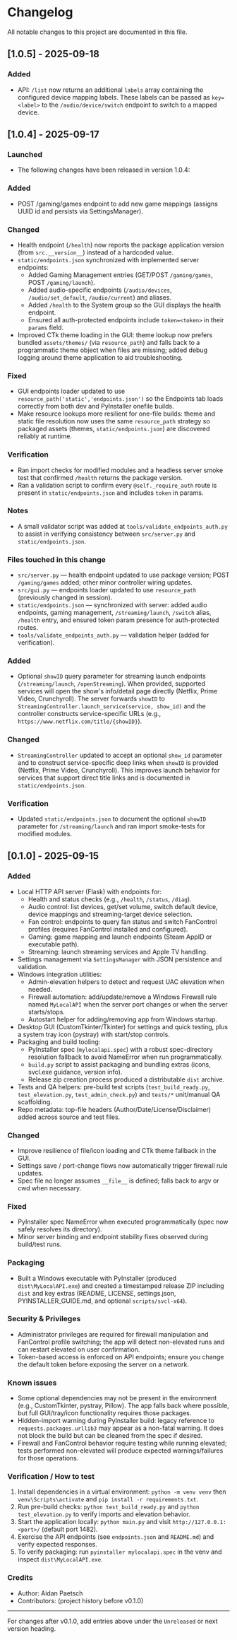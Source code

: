 # Changelog

All notable changes to this project are documented in this file.
 
## [1.0.5] - 2025-09-18
### Added
- API: `/list` now returns an additional `labels` array containing the configured device mapping labels. These labels can be passed as `key=<label>` to the `/audio/device/switch` endpoint to switch to a mapped device.

## [1.0.4] - 2025-09-17
### Launched
- The following changes have been released in version 1.0.4:
### Added
- POST /gaming/games endpoint to add new game mappings (assigns UUID id and persists via SettingsManager).

### Changed
- Health endpoint (`/health`) now reports the package application version (from `src.__version__`) instead of a hardcoded value.
- `static/endpoints.json` synchronized with implemented server endpoints:
  - Added Gaming Management entries (GET/POST `/gaming/games`, POST `/gaming/launch`).
  - Added audio-specific endpoints (`/audio/devices`, `/audio/set_default`, `/audio/current`) and aliases.
  - Added `/health` to the System group so the GUI displays the health endpoint.
  - Ensured all auth-protected endpoints include `token=<token>` in their `params` field.
 - Improved CTk theme loading in the GUI: theme lookup now prefers bundled `assets/themes/` (via `resource_path`) and falls back to a programmatic theme object when files are missing; added debug logging around theme application to aid troubleshooting.

### Fixed
- GUI endpoints loader updated to use `resource_path('static','endpoints.json')` so the Endpoints tab loads correctly from both dev and PyInstaller onefile builds.
 - Make resource lookups more resilient for one-file builds: theme and static file resolution now uses the same `resource_path` strategy so packaged assets (themes, `static/endpoints.json`) are discovered reliably at runtime.

### Verification
- Ran import checks for modified modules and a headless server smoke test that confirmed `/health` returns the package version.
- Ran a validation script to confirm every `@self._require_auth` route is present in `static/endpoints.json` and includes `token` in params.

### Notes
- A small validator script was added at `tools/validate_endpoints_auth.py` to assist in verifying consistency between `src/server.py` and `static/endpoints.json`.

### Files touched in this change
- `src/server.py` — health endpoint updated to use package version; POST `/gaming/games` added; other minor controller wiring updates.
- `src/gui.py` — endpoints loader updated to use `resource_path` (previously changed in session).
- `static/endpoints.json` — synchronized with server: added audio endpoints, gaming management, `/streaming/launch`, `/switch` alias, `/health` entry, and ensured token param presence for auth-protected routes.
- `tools/validate_endpoints_auth.py` — validation helper (added for verification).

### Added
- Optional `showID` query parameter for streaming launch endpoints (`/streaming/launch`, `/openStreaming`). When provided, supported services will open the show's info/detail page directly (Netflix, Prime Video, Crunchyroll). The server forwards `showID` to `StreamingController.launch_service(service, show_id)` and the controller constructs service-specific URLs (e.g., `https://www.netflix.com/title/{showID}`).

### Changed
- `StreamingController` updated to accept an optional `show_id` parameter and to construct service-specific deep links when `showID` is provided (Netflix, Prime Video, Crunchyroll). This improves launch behavior for services that support direct title links and is documented in `static/endpoints.json`.

### Verification
- Updated `static/endpoints.json` to document the optional `showID` parameter for `/streaming/launch` and ran import smoke-tests for modified modules.


## [0.1.0] - 2025-09-15
### Added
- Local HTTP API server (Flask) with endpoints for:
  - Health and status checks (e.g., `/health`, `/status`, `/diag`).
  - Audio control: list devices, get/set volume, switch default device, device mappings and streaming-target device selection.
  - Fan control: endpoints to query fan status and switch FanControl profiles (requires FanControl installed and configured).
  - Gaming: game mapping and launch endpoints (Steam AppID or executable path).
  - Streaming: launch streaming services and Apple TV handling.
- Settings management via `SettingsManager` with JSON persistence and validation.
- Windows integration utilities:
  - Admin-elevation helpers to detect and request UAC elevation when needed.
  - Firewall automation: add/update/remove a Windows Firewall rule named `MyLocalAPI` when the server port changes or when the server starts/stops.
  - Autostart helper for adding/removing app from Windows startup.
- Desktop GUI (CustomTkinter/Tkinter) for settings and quick testing, plus a system tray icon (pystray) with start/stop controls.
- Packaging and build tooling:
  - PyInstaller spec (`mylocalapi.spec`) with a robust spec-directory resolution fallback to avoid NameError when run programmatically.
  - `build.py` script to assist packaging and bundling extras (icons, svcl.exe guidance, version info).
  - Release zip creation process produced a distributable `dist` archive.
- Tests and QA helpers: pre-build test scripts (`test_build_ready.py`, `test_elevation.py`, `test_admin_check.py`) and `tests/*` unit/manual QA scaffolding.
- Repo metadata: top-file headers (Author/Date/License/Disclaimer) added across source and test files.

### Changed
- Improve resilience of file/icon loading and CTk theme fallback in the GUI.
- Settings save / port-change flows now automatically trigger firewall rule updates.
- Spec file no longer assumes `__file__` is defined; falls back to argv or cwd when necessary.

### Fixed
- PyInstaller spec NameError when executed programmatically (spec now safely resolves its directory).
- Minor server binding and endpoint stability fixes observed during build/test runs.

### Packaging
- Built a Windows executable with PyInstaller (produced `dist\MyLocalAPI.exe`) and created a timestamped release ZIP including `dist` and key extras (README, LICENSE, settings.json, PYINSTALLER_GUIDE.md, and optional `scripts/svcl-x64`).

### Security & Privileges
- Administrator privileges are required for firewall manipulation and FanControl profile switching; the app will detect non-elevated runs and can restart elevated on user confirmation.
- Token-based access is enforced on API endpoints; ensure you change the default token before exposing the server on a network.

### Known issues
- Some optional dependencies may not be present in the environment (e.g., CustomTkinter, pystray, Pillow). The app falls back where possible, but full GUI/tray/icon functionality requires those packages.
- Hidden-import warning during PyInstaller build: legacy reference to `requests.packages.urllib3` may appear as a non-fatal warning. It does not block the build but can be cleaned from the spec if desired.
- Firewall and FanControl behavior require testing while running elevated; tests performed non-elevated will produce expected warnings/failures for those operations.

### Verification / How to test
1. Install dependencies in a virtual environment: `python -m venv venv` then `venv\Scripts\activate` and `pip install -r requirements.txt`.
2. Run pre-build checks: `python test_build_ready.py` and `python test_elevation.py` to verify imports and elevation behavior.
3. Start the application locally: `python main.py` and visit `http://127.0.0.1:<port>/` (default port 1482).
4. Exercise the API endpoints (see `endpoints.json` and `README.md`) and verify expected responses.
5. To verify packaging: run `pyinstaller mylocalapi.spec` in the venv and inspect `dist\MyLocalAPI.exe`.

### Credits
- Author: Aidan Paetsch
- Contributors: (project history before v0.1.0)

---

For changes after v0.1.0, add entries above under the `Unreleased` or next version heading.


